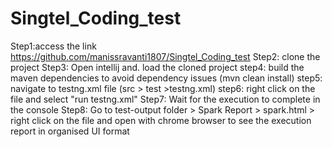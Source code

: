 # Singtel_Coding_test

Step1:access the link https://github.com/manissravanti1807/Singtel_Coding_test
Step2: clone the project 
Step3: Open intellij and. load the cloned project
step4: build the maven dependencies to avoid dependency issues (mvn clean install)
step5: navigate to testng.xml file (src > test >testng.xml)
step6: right click on the file and select "run testng.xml"
Step7: Wait for the execution to complete in the console
Step8: Go to test-output folder > Spark Report > spark.html > right click on the file and open with chrome browser to see the execution report in organised UI format
